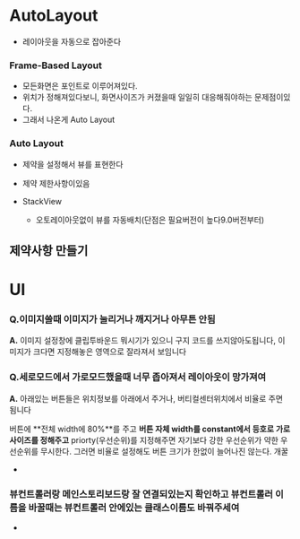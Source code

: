 # AutoLayout
- 레이아웃을 자동으로 잡아준다


### Frame-Based Layout
- 모든화면은 포인트로 이루어져있다.
- 위치가 정해져있다보니, 화면사이즈가 커졌을때 일일히 대응해줘야하는 문제점이있다.
- 그래서 나온게 Auto Layout

### Auto Layout
- 제약을 설정해서 뷰를 표현한다
- 제약 제한사항이있음

- StackView
	- 오토레이아웃없이 뷰를 자동배치(단점은 필요버전이 높다9.0버전부터)

## 제약사항 만들기



# UI

### Q.이미지쓸때 이미지가 눌리거나 깨지거나 아무튼 안됨
**A.** 이미지 설정창에 클립투바운드 뭐시기가 있으니 구지 코드를 쓰지않아도됩니다, 이미지가 크다면 지정해놓은 영역으로 잘라져서 보임니다

### Q.세로모드에서 가로모드했을때 너무 좁아져서 레이아웃이 망가져여

**A.** 아래있는 버튼들은 위치정보를 아래에서 주거나, 버티컬센터위치에서 비율로 주면 됨니다

버튼에 **전체 width에 80%**를 주고 **버튼 자체 width를 constant에서 등호로 가로 사이즈를 정해주고** priorty(우선순위)를 지정해주면 자기보다 강한 우선순위가 약한 우선순위를 무시한다. 그러면 비율로 설정해도 버튼 크기가 한없이 늘어나진 않는다. 개꿀

-
### 뷰컨트롤러랑 메인스토리보드랑 잘 연결되있는지 확인하고 뷰컨트롤러 이름을 바꿀때는 뷰컨트롤러 안에있는 클래스이름도 바꿔주세여
-






